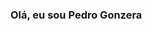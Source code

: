 ### Olá, eu sou Pedro Gonzera

<!--
**Pgonzera/Pgonzera** is a ✨ _special_ ✨ repository because its `README.md` (this file) appears on your GitHub profile.

Here are some ideas to get you started:

- 🔭 Atualmente tebalho com front-end
- 🌱 Atualmente estou estudando javascript
- 😄 Pronomes: Ele/Dele Ela/Dela

